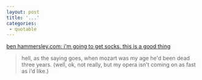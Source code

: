 ```yaml
---
layout: post
title: '...'
categories:
 - quotable
---
```


<a href="http://www.benhammersley.com/archives/004433.html">ben hammersley.com: i'm going to get socks. this is a good thing</a> <blockquote>hell, as the saying goes, when mozart was my age he'd been dead three years. (well, ok, not really, but my opera isn't coming on as fast as i'd like.)</blockquote>

